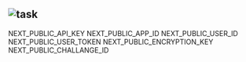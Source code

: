![task](https://github.com/user-attachments/assets/94801211-cb37-4928-bfd1-365e7feb09f3)
-----
NEXT_PUBLIC_API_KEY
NEXT_PUBLIC_APP_ID
NEXT_PUBLIC_USER_ID
NEXT_PUBLIC_USER_TOKEN
NEXT_PUBLIC_ENCRYPTION_KEY
NEXT_PUBLIC_CHALLANGE_ID
